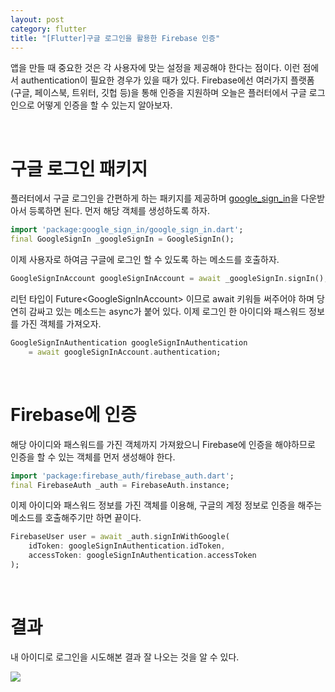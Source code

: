 ```yaml
---
layout: post
category: flutter
title: "[Flutter]구글 로그인을 활용한 Firebase 인증"
---
```


앱을 만들 때 중요한 것은 각 사용자에 맞는 설정을 제공해야 한다는 점이다. 이런 점에서 authentication이 필요한 경우가 있을 때가 있다. Firebase에선 여러가지 플랫폼(구글, 페이스북, 트위터, 깃헙 등)을 통해 인증을 지원하며 오늘은 플러터에서 구글 로그인으로 어떻게 인증을 할 수 있는지 알아보자.

<br>

# 구글 로그인 패키지

플러터에서 구글 로그인을 간편하게 하는 패키지를 제공하며 [google_sign_in](https://pub.dartlang.org/packages/google_sign_in#-readme-tab-)을 다운받아서 등록하면 된다. 먼저 해당 객체를 생성하도록 하자.

```dart
import 'package:google_sign_in/google_sign_in.dart';
final GoogleSignIn _googleSignIn = GoogleSignIn();
```

이제 사용자로 하여금 구글에 로그인 할 수 있도록 하는 메소드를 호출하자.

```dart
GoogleSignInAccount googleSignInAccount = await _googleSignIn.signIn();
```

리턴 타입이 Future<GoogleSignInAccount\> 이므로 await 키워들 써주어야 하며 당연히 감싸고 있는 메소드는 async가 붙어 있다. 이제 로그인 한 아이디와 패스워드 정보를 가진 객체를 가져오자.

```dart
GoogleSignInAuthentication googleSignInAuthentication
    = await googleSignInAccount.authentication;
```

<br>

# Firebase에 인증

해당 아이디와 패스워드를 가진 객체까지 가져왔으니 Firebase에 인증을 해야하므로 인증을 할 수 있는 객체를 먼저 생성해야 한다.

```dart
import 'package:firebase_auth/firebase_auth.dart';
final FirebaseAuth _auth = FirebaseAuth.instance;
```

이제 아이디와 패스워드 정보를 가진 객체를 이용해, 구글의 계정 정보로 인증을 해주는 메소드를 호출해주기만 하면 끝이다.

```dart
FirebaseUser user = await _auth.signInWithGoogle(
	idToken: googleSignInAuthentication.idToken,
	accessToken: googleSignInAuthentication.accessToken
);
```

<br>

# 결과

내 아이디로 로그인을 시도해본 결과 잘 나오는 것을 알 수 있다.

<img src="https://user-images.githubusercontent.com/35518072/42688898-2cca0f64-86d9-11e8-9e0f-f81716034a82.png">